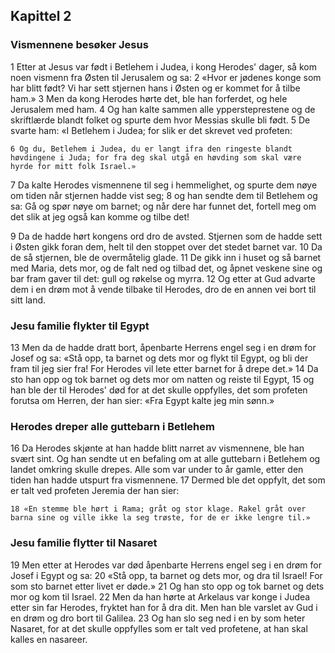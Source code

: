 ## Kapittel 2

### Vismennene besøker Jesus

1 Etter at Jesus var født i Betlehem i Judea, i kong Herodes' dager, så kom noen vismenn fra Østen til Jerusalem og sa:
2 «Hvor er jødenes konge som har blitt født? Vi har sett stjernen hans i Østen og er kommet for å tilbe ham.»
3 Men da kong Herodes hørte det, ble han forferdet, og hele Jerusalem med ham.
4 Og han kalte sammen alle yppersteprestene og de skriftlærde blandt folket og spurte dem hvor Messias skulle bli født.
5 De svarte ham: «I Betlehem i Judea; for slik er det skrevet ved profeten:

    6 Og du, Betlehem i Judea, du er langt ifra den ringeste blandt høvdingene i Juda; for fra deg skal utgå en høvding som skal være hyrde for mitt folk Israel.»

7 Da kalte Herodes vismennene til seg i hemmelighet, og spurte dem nøye om tiden når stjernen hadde vist seg;
8 og han sendte dem til Betlehem og sa: Gå og spør nøye om barnet; og når dere har funnet det, fortell meg om det slik at jeg også kan komme og tilbe det!

9 Da de hadde hørt kongens ord dro de avsted. Stjernen som de hadde sett i Østen gikk foran dem, helt til den stoppet over det stedet barnet var.
10 Da de så stjernen, ble de overmåtelig glade.
11 De gikk inn i huset og så barnet med Maria, dets mor, og de falt ned og tilbad det, og åpnet veskene sine og bar fram gaver til det: gull og røkelse og myrra.
12 Og etter at Gud advarte dem i en drøm mot å vende tilbake til Herodes, dro de en annen vei bort til sitt land.

### Jesu familie flykter til Egypt

13 Men da de hadde dratt bort, åpenbarte Herrens engel seg i en drøm for Josef og sa: «Stå opp, ta barnet og dets mor og flykt til Egypt, og bli der fram til jeg sier fra! For Herodes vil lete etter barnet for å drepe det.»
14 Da sto han opp og tok barnet og dets mor om natten og reiste til Egypt,
15 og han ble der til Herodes' død for at det skulle oppfylles, det som profeten forutsa om Herren, der han sier: «Fra Egypt kalte jeg min sønn.»

### Herodes dreper alle guttebarn i Betlehem

16 Da Herodes skjønte at han hadde blitt narret av vismennene, ble han svært sint. Og han sendte ut en befaling om at alle guttebarn i Betlehem og landet omkring skulle drepes. Alle som var under to år gamle, etter den tiden han hadde utspurt fra vismennene.
17 Dermed ble det oppfylt, det som er talt ved profeten Jeremia der han sier:

    18 «En stemme ble hørt i Rama; gråt og stor klage. Rakel gråt over barna sine og ville ikke la seg trøste, for de er ikke lengre til.»

### Jesu familie flytter til Nasaret

19 Men etter at Herodes var død åpenbarte Herrens engel seg i en drøm for Josef i Egypt og sa:
20 «Stå opp, ta barnet og dets mor, og dra til Israel! For som sto barnet etter livet er døde.»
21 Og han sto opp og tok barnet og dets mor og kom til Israel.
22 Men da han hørte at Arkelaus var konge i Judea etter sin far Herodes, fryktet han for å dra dit. Men han ble varslet av Gud i en drøm og dro bort til Galilea.
23 Og han slo seg ned i en by som heter Nasaret, for at det skulle oppfylles som er talt ved profetene, at han skal kalles en nasareer.
